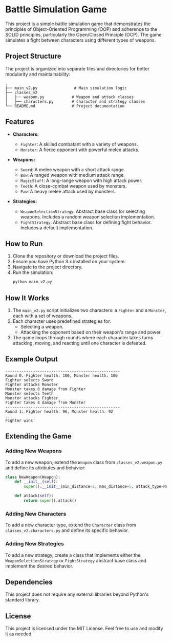 # Battle Simulation Game

This project is a simple battle simulation game that demonstrates the principles of Object-Oriented Programming (OOP) and adherence to the SOLID principles, particularly the Open/Closed Principle (OCP). The game simulates a fight between characters using different types of weapons.

## Project Structure

The project is organized into separate files and directories for better modularity and maintainability:

```
.
├── main_v2.py                # Main simulation logic
├── classes_v2
│   ├── weapon.py            # Weapon and attack classes
│   ├── characters.py        # Character and strategy classes
└── README.md                # Project documentation
```

## Features

- **Characters:**
  - `Fighter`: A skilled combatant with a variety of weapons.
  - `Monster`: A fierce opponent with powerful melee attacks.

- **Weapons:**
  - `Sword`: A melee weapon with a short attack range.
  - `Bow`: A ranged weapon with medium attack range.
  - `MagicStaff`: A long-range weapon with high attack power.
  - `Teeth`: A close-combat weapon used by monsters.
  - `Paw`: A heavy melee attack used by monsters.

- **Strategies:**
  - `WeaponSelectionStrategy`: Abstract base class for selecting weapons. Includes a random weapon selection implementation.
  - `FightStrategy`: Abstract base class for defining fight behavior. Includes a default implementation.

## How to Run

1. Clone the repository or download the project files.
2. Ensure you have Python 3.x installed on your system.
3. Navigate to the project directory.
4. Run the simulation:
   ```bash
   python main_v2.py
   ```

## How It Works

1. The `main_v2.py` script initializes two characters: a `Fighter` and a `Monster`, each with a set of weapons.
2. Each character uses predefined strategies for:
   - Selecting a weapon.
   - Attacking the opponent based on their weapon's range and power.
3. The game loops through rounds where each character takes turns attacking, moving, and reacting until one character is defeated.

## Example Output

```
--------------------------------------------------
Round 0: Fighter health: 100, Monster health: 100
Fighter selects Sword
Fighter attacks Monster
Monster takes 8 damage from Fighter
Monster selects Teeth
Monster attacks Fighter
Fighter takes 4 damage from Monster
--------------------------------------------------
Round 1: Fighter health: 96, Monster health: 92
...
Fighter wins!
```

## Extending the Game

### Adding New Weapons
To add a new weapon, extend the `Weapon` class from `classes_v2.weapon.py` and define its attributes and behavior:
```python
class NewWeapon(Weapon):
    def __init__(self):
        super().__init__(min_distance=2, max_distance=5, attack_type=NewAttackType(), weapon_type="New Weapon")

    def attack(self):
        return super().attack()
```

### Adding New Characters
To add a new character type, extend the `Character` class from `classes_v2.characters.py` and define its specific behavior.

### Adding New Strategies
To add a new strategy, create a class that implements either the `WeaponSelectionStrategy` or `FightStrategy` abstract base class and implement the desired behavior.

## Dependencies

This project does not require any external libraries beyond Python's standard library.

## License

This project is licensed under the MIT License. Feel free to use and modify it as needed.

